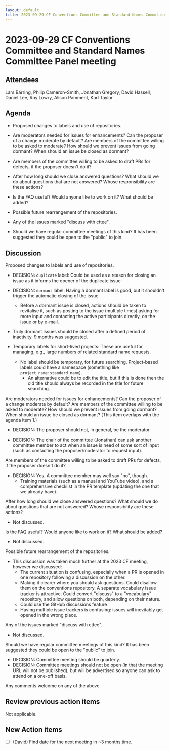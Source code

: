 ```yaml
---
layout: default
title: 2023-09-29 CF Conventions Committee and Standard Names Committee Panel meeting 
---
```

# 2023-09-29 CF Conventions Committee and Standard Names Committee Panel meeting 

## Attendees

Lars Bärring, Philip Cameron-Smith, Jonathan Gregory, David Hassell, Daniel Lee, Roy Lowry, Alison Pamment, Karl Taylor

## Agenda

* Proposed changes to labels and use of repositories.

* Are moderators needed for issues for enhancements? Can the proposer of a change moderate by default? Are members of the committee willing to be asked to moderate? How should we prevent issues from going dormant? When should an issue be closed as dormant?

* Are members of the committee willing to be asked to draft PRs for defects, if the proposer doesn't do it?

* After how long should we close answered questions? What should we do about questions that are not answered? Whose responsibility are these actions?

* Is the FAQ useful? Would anyone like to work on it? What should be added?

* Possible future rearrangement of the repositories.

* Any of the issues marked "discuss with cttee".

* Should we have regular committee meetings of this kind? It has been suggested they could be open to the "public" to join.

## Discussion

Proposed changes to labels and use of repositories.

* DECISION: `duplicate` label: Could be used as a reason for closing an issue as it informs the opener of the duplicate issue

* DECISION: `dormant` label: Having a dormant label is good, but it shouldn't trigger the automatic closing of the issue.
  * Before a dormant issue is closed, actions should be taken to revitalise it, such as posting to the issue (multiple times) asking for more input and contacting the active participants directly, on the issue or by e-mail.
* Truly dormant issues should be closed after a defined period of inactivity. 9 months was suggested.

* Temporary labels for short-lived projects: These are useful for managing, e.g., large numbers of related standard name requests.
  * No label should be temporary, for future searching. Project-based labels could have a namespace (something like `project_name:standard_name`).
    * An alternative could be to edit the title, but if this is done then the old title should always be recorded in the title for future searching.

Are moderators needed for issues for enhancements? Can the proposer of a change moderate by default? Are members of the committee willing to be asked to moderate? How should we prevent issues from going dormant? When should an issue be closed as dormant? (This item overlaps with the agenda item 1.)

* DECISION: The proposer should not, in general, be the moderator.

* DECISION: The chair of the committee (Jonathan) can ask another committee member to act when an issue is need of some sort of input (such as contacting the proposer/moderator to request input).

Are members of the committee willing to be asked to draft PRs for defects, if the proposer doesn't do it?

* DECISION: Yes. A committee member may well say "no", though.
  * Training materials (such as a manual and YouTube video), and a comprehensive checklist in the PR template (updating the one that we already have).

After how long should we close answered questions? What should we do about questions that are not answered? Whose responsibility are these actions?

* Not discussed.

Is the FAQ useful? Would anyone like to work on it? What should be added?

* Not discussed.

Possible future rearrangement of the repositories.

* This discussion was taken much further at the 2023 CF meeting, however we discussed:
  * The current situation is confusing, especially when a PR is opened in one repository following a discussion on the other.
  * Making it clearer where you should ask questions. Could disallow them on the conventions repository. A separate vocabulary issue tracker is attractive. Could convert "discuss" to a "vocabulary" repository, and allow questions on both, depending on their nature.
  * Could use the GitHub discussions feature
  * Having multiple issue trackers is confusing: issues will inevitably get opened in the wrong place.

Any of the issues marked "discuss with cttee".

* Not discussed.

Should we have regular committee meetings of this kind? It has been suggested they could be open to the "public" to join.

* DECISION: Committee meeting should be quarterly.
* DECISION: Committee meetings should not be open (in that the meeting URL will not be published), but will be advertised so anyone can ask to attend on a one-off basis.

Any comments welcome on any of the above.

## Review previous action items

Not applicable.

## New Action items

* [ ] (David) Find date for the next meeting in ~3 months time.